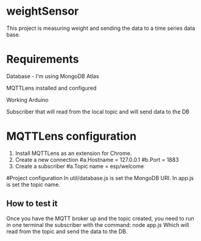 # weightSensor
This project is measuring weight and sending the data to a time series data base.

# Requirements
 Database - I'm using MongoDB Atlas

 MQTTLens installed and configured

 Working Arduino

 Subscriber that will read from the local topic and will send data to the DB

# MQTTLens configuration
1. Install MQTTLens as an extension for Chrome.
2. Create a new connection
#a.Hostname = 127.0.0.1
#b.Port = 1883
3. Create a subscriber
#a.Topic name = esp/welcome


#Project configuration
In util/database.js is set the MongoDB URI.
In app.js is set the topic name.

## How to test it
Once you have the MQTT broker up and the topic created, you need to run in one terminal the subscriber with the command: node app.js
Which will read from the topic and send the data to the DB.

